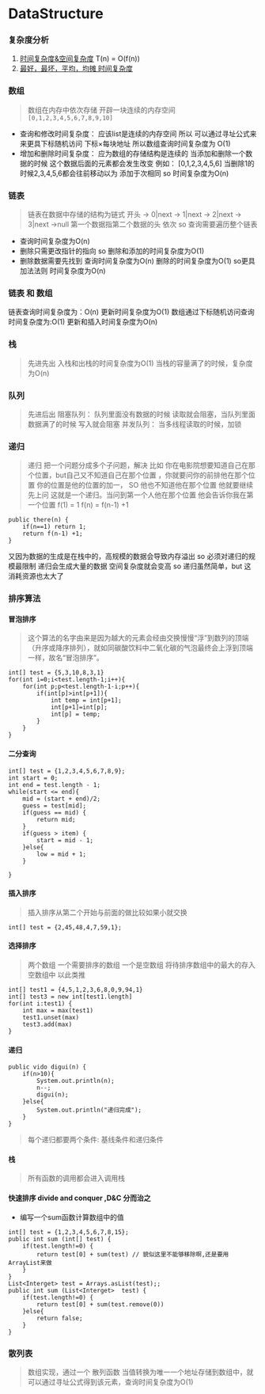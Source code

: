 # DataStructure

### 复杂度分析
1. [时间复杂度&空间复杂度](./时间复杂度.md) T(n) = O(f(n))
2. [最好，最坏，平均，均摊 时间复杂度](./深入时间复杂度.md)

### 数组
> 数组在内存中依次存储 开辟一块连续的内存空间
`[0,1,2,3,4,5,6,7,8,9,10]`
- 查询和修改时间复杂度：
应该list是连续的内存空间 所以 可以通过寻址公式来来更具下标随机访问
下标×每块地址
所以数组查询时间复杂度为 O(1)
- 增加和删除时间复杂度：
应为数组的存储结构是连续的 当添加和删除一个数据的时候 这个数据后面的元素都会发生改变
例如：
[0,1,2,3,4,5,6]
当删除1的时候2,3,4,5,6都会往前移动以为 添加于次相同 so 时间复杂度为O(n)

### 链表
> 链表在数据中存储的结构为链式
开头 -> 0|next -> 1|next -> 2|next -> 3|next ->null
第一个数据指第二个数据的头 依次  so 查询需要遍历整个链表 
- 查询时间复杂度为O(n)
- 删除只需更改指针的指向 so 删除和添加的时间复杂度为O(1)
- 删除数据需要先找到 查询时间复杂度为O(n) 删除的时间复杂度为O(1) so更具加法法则 时间复杂度为O(n)

### 链表 和 数组
链表查询时间复杂度为：O(n) 更新时间复杂度为O(1)
数组通过下标随机访问查询时间复杂度为:O(1) 更新和插入时间复杂度为O(n)

### 栈
> 先进先出
入栈和出栈的时间复杂度为O(1)
当栈的容量满了的时候，复杂度为O(n)

### 队列
> 先进后出
阻塞队列： 队列里面没有数据的时候 读取就会阻塞，当队列里面数据满了的时候 写入就会阻塞
并发队列： 当多线程读取的时候，加锁 

### 递归
> 递归 把一个问题分成多个子问题，解决
比如 你在电影院想要知道自己在那个位置，but自己又不知道自己在那个位置 ，你就要问你的前排他在那个位置 你的位置是他的位置的加一，
SO 他也不知道他在那个位置 他就要继续先上问 这就是一个递归。当问到第一个人他在那个位置 他会告诉你我在第一个位置
f(1) = 1
f(n) = f(n-1) +1
```
public there(n) {
    if(n==1) return 1;
    return f(n-1) +1;
}
```
又因为数据的生成是在栈中的，高规模的数据会导致内存溢出  so 必须对递归的规模最限制
递归会生成大量的数据 空间复杂度就会变高 so 递归虽然简单，but 这消耗资源也太大了
### 排序算法
#### 冒泡排序
> 这个算法的名字由来是因为越大的元素会经由交换慢慢“浮”到数列的顶端（升序或降序排列），就如同碳酸饮料中二氧化碳的气泡最终会上浮到顶端一样，故名“冒泡排序”。
```
int[] test = {5,3,10,8,3,1}
for(int i=0;i<test.length-1;i++){
    for(int p;p<test.length-1-i;p++){
        if(int[p]>int[p+1]){
            int temp = int[p+1];
            int[p+1]=int[p];
            int[p] = temp;
        }
    }
}
```

#### 二分查询
```
int[] test = {1,2,3,4,5,6,7,8,9};
int start = 0;
int end = test.length - 1;
while(start <= end){
    mid = (start + end)/2;
    guess = test[mid];
    if(guess == mid) {
        return mid;
    }
    if(guess > item) {
        start = mid - 1;
    }else{
        low = mid + 1;
    }

}
```
#### 插入排序
> 插入排序从第二个开始与前面的做比较如果小就交换
```
int[] test = {2,45,48,4,7,59,1};

```

#### 选择排序
> 两个数组 一个需要排序的数组 一个是空数组
> 将待排序数组中的最大的存入 空数组中 以此类推
```
int[] test1 = {4,5,1,2,3,6,8,0,9,94,1}
int[] test3 = new int[test1.length]
for(int i:test1) {
    int max = max(test1)
    test1.unset(max)
    test3.add(max)
}
```

#### 递归
```
public vido digui(n) {
    if(n>10){
        System.out.println(n);
        n--;
        digui(n);
    }else{
        System.out.println("递归完成");
    }
}
```
> 每个递归都要两个条件: 基线条件和递归条件

#### 栈
> 所有函数的调用都会进入调用栈

#### 快速排序 divide and conquer ,D&C 分而治之
- 编写一个sum函数计算数组中的值
```
int[] test = {1,2,3,4,5,6,7,8,15};
public int sum (int[] test) {
    if(test.length!=0) {
        return test[0] + sum(test) // 貌似这里不能够移除啊,还是要用ArrayList来做 
    }
}
List<Interget> test = Arrays.asList(test);;
public int sum (List<Interget>  test) {
    if(test.length!=0) {
        return test[0] + sum(test.remove(0))
    }else{
        return false;
    }
}
```

### 散列表
> 数组实现，通过一个 散列函数 当值转换为唯一一个地址存储到数组中，就可以通过寻址公式得到该元素，查询时间复杂度为O(1)